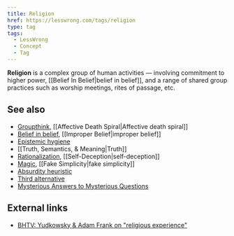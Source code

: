 ```yaml
---
title: Religion
href: https://lesswrong.com/tags/religion
type: tag
tags:
  - LessWrong
  - Concept
  - Tag
---
```


**Religion** is a complex group of human activities — involving commitment to higher power, [[Belief In Belief|belief in belief]], and a range of shared group practices such as worship meetings, rites of passage, etc.

See also
--------

*   [Groupthink](https://www.lesswrong.com/tag/groupthink), [[Affective Death Spiral|Affective death spiral]]
*   [Belief in belief](https://www.lesswrong.com/tag/belief-in-belief), [[Improper Belief|improper belief]]
*   [Epistemic hygiene](https://www.lesswrong.com/tag/epistemic-hygiene)
*   [[Truth, Semantics, & Meaning|Truth]]
*   [Rationalization](https://www.lesswrong.com/tag/rationalization), [[Self-Deception|self-deception]]
*   [Magic](https://www.lesswrong.com/tag/magic), [[Fake Simplicity|fake simplicity]]
*   [Absurdity heuristic](https://www.lesswrong.com/tag/absurdity-heuristic)
*   [Third alternative](https://wiki.lesswrong.com/wiki/Third_alternative)
*   [Mysterious Answers to Mysterious Questions](https://www.lesswrong.com/tag/mysterious-answers-to-mysterious-questions)

External links
--------------

*   [BHTV: Yudkowsky & Adam Frank on "religious experience"](http://bloggingheads.tv/diavlogs/18501)